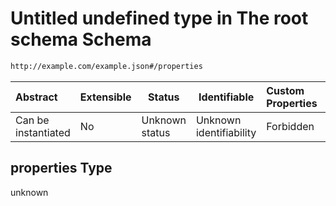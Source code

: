 # Untitled undefined type in The root schema Schema

```txt
http://example.com/example.json#/properties
```




| Abstract            | Extensible | Status         | Identifiable            | Custom Properties | Additional Properties | Access Restrictions | Defined In                                                                                    |
| :------------------ | ---------- | -------------- | ----------------------- | :---------------- | --------------------- | ------------------- | --------------------------------------------------------------------------------------------- |
| Can be instantiated | No         | Unknown status | Unknown identifiability | Forbidden         | Allowed               | none                | [litf_start.schema.json\*](../../../spec/0.0.1/litf_start.schema.json "open original schema") |

## properties Type

unknown
